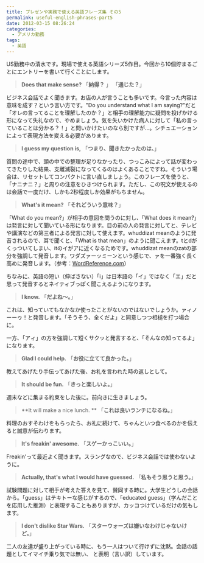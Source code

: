 ```yaml
---
title: プレゼンや実務で使える英語フレーズ集 その5
permalink: useful-english-phrases-part5
date: 2012-03-15 08:26:24
categories:
  - アメリカ勤務
tags:
  - 英語
---
```

US勤務中の清水です。現場で使える英語シリーズ5作目。今回から10個貯まるごとにエントリーを書いて行くことにします。

> **Does that make sense?**
「**納得？** 」 「**通じた？**」

ビジネス会話でよく聞きます。お店の人が言うことも多いです。今言った内容は意味を成す？という言い方です。"Do you understand what I am saying?"だと「オレの言ってることを理解したのか？」と相手の理解能力に疑問を投げかける形になって失礼なので、やめましょう。気を失いかけた病人に対して「私の言っていることは分かる？！」と問いかけたいのなら別ですが...。シチュエーションによって表現方法を変える必要があります。

> **I guess my question is,**
「**つまり、聞きたかったのは、**」

質問の途中で、頭の中での整理が足りなかったり、つっこみによって話が変わってきたりした結果、支離滅裂になってくるのはよくあることですね。そういう場合は、リセットしてコンパクトに言い直しましょう。このフレーズを使うと、「ナニナニ？」と周りの注意をひきつけられます。ただし、この呪文が使えるのは会話で一度だけ、しかも2秒程度しか効果がもちません。

> **What's it mean?**
「**それどういう意味？**」

「What do you mean?」が相手の意図を問うのに対し、「What does it mean?」は発言に対して聞いている形になります。目の前の人の発言に対してと、テレビや講演などの第三者による発言に対して使えます。whuddizat meanのように発音されるので、耳で聞くと、「What is that mean」のように聞こえます。tとdがくっついてしまい、itのイがアに近くなるためです。whuddizat meanのzatの部分を強調して発音します。ワダズァーッミーンという感じで、ァを一番強く長く高めに発音します。（参考：[WordReference.com](http://forum.wordreference.com/showthread.php?t=82194)）

ちなみに、英語の短い（伸ばさない）「i」は日本語の「イ」ではなく「エ」だと思って発音するとネイティブっぽく聞こえるようになります。

> **I know.**
「**だよね～。**」

これは、知っていてもなかなか使ったことがないのではないでしょうか。ァィノーーゥ！と発音します。「そうそう、全くだよ」と同意しつつ相槌を打つ場合に。

一方、「アィ」の方を強調して短くサクッと発言すると、「そんなの知ってるよ」になります。

> **Glad I could help.**
「**お役に立てて良かった。**」

教えてあげたり手伝ってあげた後、お礼を言われた時の返しとして。

> **It should be fun.**
「**きっと楽しいよ。**」

週末などに集まる約束をした後に。前向きに生きましょう。

> **It will make a nice lunch. **
「**これは良いランチになるね。**」

料理のおすそわけをもらったら、お礼に続けて、ちゃんといつ食べるのかを伝えると誠意が伝わります。

> **It's freakin' awesome.**
「**スゲーかっこいい。**」

Freakin'って最近よく聞きます。スラングなので、ビジネス会話では使わないように。

> **Actually, that's what I would have guessed.**
「**私もそう思うと思う。**」

試験問題に対して相手が考えた答えを見て、賛同する時に。大学生どうしの会話から。「guess」はテキトーな感じがするので、「educated guess」（学んだことを応用した推測）と表現することもありますが、カッコつけているだけの気もします。

> **I don't dislike Star Wars.**
「**スターウォーズは嫌いなわけじゃないけど。**」

二人の友達が盛り上がっている時に、もう一人はついて行けずに沈黙。会話の話題としてイマイチ乗り気では無い、 と表明（言い訳）しています。